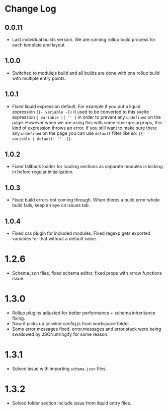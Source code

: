 # Change Log

## 0.0.11

- Last individual builds version. We are running rollup build process for each template and layout.

## 1.0.0

- Switched to modulejs build and all builds are done with one rollup build with multiple entry points.

## 1.0.1

- Fixed liquid expression default. For example if you put a liquid expression `{{- variable -}}` it used to be converted to this svelte expression `{ variable || '' }` in order to prevent any `undefined` on the page. However when we are using this with some `bind:group` props, this kind of expression throws an error. If you still want to make sure there any `undefined` on the page you can use `default` filter like so: `{{- variable | default: '' -}}`.

## 1.0.2
- Fixed fallback loader for loading sections as separate modules is kicking in before regular initialization.

## 1.0.3
- Fixed build errors not coming through. When theres a build error whole build fails, keep an eye on issues tab.

## 1.0.4
- Fixed css plugin for included modules. Fixed regexp gets exported variables for that without a default value.

# 1.2.6
- Schema.json files, fixed schema editor, fixed props with arrow functions issue.

# 1.3.0
- Rollup plugins adjusted for better performance + schema inheritance fixing.
- Now it picks up tailwind.config.js from workspace folder.
- Some error messages fixed. error.messages and error.stack were being swallowed by JSON.stringify for some reason.

# 1.3.1
- Solved issue with importing `schema.json` files.

# 1.3.2
- Solved folder section include issue from liquid entry files.